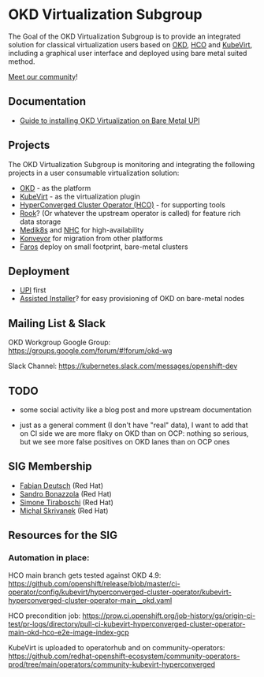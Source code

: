 # OKD Virtualization Subgroup

The Goal of the OKD Virtualization Subgroup is to provide an integrated solution for classical virtualization users
based on [OKD](https://www.okd.io/), [HCO](https://github.com/kubevirt/hyperconverged-cluster-operator) and [KubeVirt](http://kubevirt.io/),
including a graphical user interface and deployed using bare metal suited method.

[Meet our community](community.md)!

## Documentation

* [Guide to installing OKD Virtualization on Bare Metal UPI](../guides/virt-baremetal-upi/index.md)

## Projects

The OKD Virtualization Subgroup is monitoring and integrating the following projects in a user consumable virtualization solution:

<!--- cSpell:ignore Kube Virt Medik Konveyor operatorhub -->
* [OKD](https://www.okd.io/) - as the platform
* [KubeVirt](http://kubevirt.io/) - as the virtualization plugin
* [HyperConverged Cluster Operator (HCO)](https://github.com/kubevirt/hyperconverged-cluster-operator) - for supporting tools
* [Rook](https://rook.io/)? (Or whatever the upstream operator is called) for feature rich data storage
* [Medik8s](https://www.medik8s.io/) and [NHC](https://github.com/medik8s/node-healthcheck-operator) for high-availability
* [Konveyor](https://www.konveyor.io/) for migration from other platforms
* [Faros](https://faros.dev/) deploy on small footprint, bare-metal clusters

## Deployment

* [UPI](https://docs.okd.io/latest/installing/installing_bare_metal/installing-bare-metal.html) first
* [Assisted Installer](https://github.com/openshift/assisted-installer)? for easy provisioning of OKD on bare-metal nodes

## Mailing List & Slack

OKD Workgroup Google Group: <https://groups.google.com/forum/#!forum/okd-wg>

Slack Channel: <https://kubernetes.slack.com/messages/openshift-dev>

## TODO

* some social activity like a blog post and more upstream documentation

* just as a general comment (I don't have "real" data), I want to add that on CI side we are more flaky on OKD than on OCP: nothing so serious, but we see more false positives on OKD lanes than on OCP ones

## SIG Membership

<!--- cSpell:ignore Michal Skrivanek Tiraboschi Sandro Bonazzola Deutsch -->
 * [Fabian Deutsch](https://github.com/fabiand) (Red Hat)
 * [Sandro Bonazzola](https://github.com/sandrobonazzola) (Red Hat)
 * [Simone Tiraboschi](https://github.com/tiraboschi) (Red Hat)
 * [Michal Skrivanek](https://github.com/michalskrivanek) (Red Hat)

## Resources for the SIG

### Automation in place:

HCO main branch gets tested against OKD 4.9: <https://github.com/openshift/release/blob/master/ci-operator/config/kubevirt/hyperconverged-cluster-operator/kubevirt-hyperconverged-cluster-operator-main__okd.yaml>

HCO precondition job: <https://prow.ci.openshift.org/job-history/gs/origin-ci-test/pr-logs/directory/pull-ci-kubevirt-hyperconverged-cluster-operator-main-okd-hco-e2e-image-index-gcp>

KubeVirt is uploaded to operatorhub and on community-operators: <https://github.com/redhat-openshift-ecosystem/community-operators-prod/tree/main/operators/community-kubevirt-hyperconverged>

